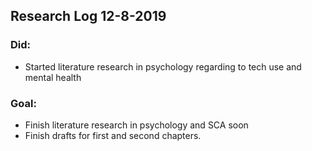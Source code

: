 ## Research Log 12-8-2019

### Did: 
- Started literature research in psychology regarding to tech use and mental health

### Goal: 
- Finish literature research in psychology and SCA soon
- Finish drafts for first and second chapters. 
